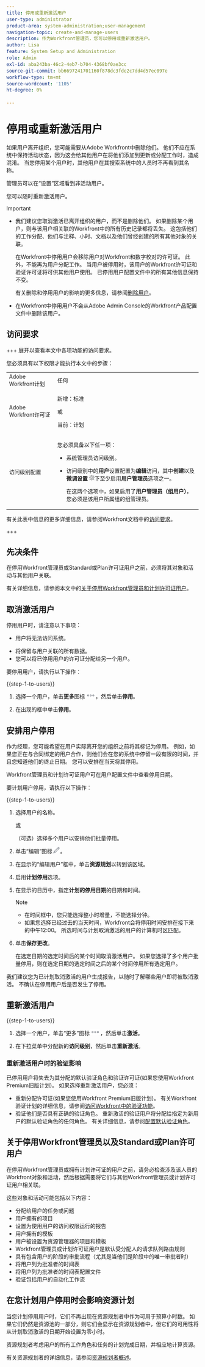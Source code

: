 ```yaml
---
title: 停用或重新激活用户
user-type: administrator
product-area: system-administration;user-management
navigation-topic: create-and-manage-users
description: 作为Workfront管理员，您可以停用或重新激活用户。
author: Lisa
feature: System Setup and Administration
role: Admin
exl-id: aba243ba-46c2-4eb7-b704-4368bf0ae3cc
source-git-commit: bb6697241701160f878dc3fde2c7dd4d57ec097e
workflow-type: tm+mt
source-wordcount: '1105'
ht-degree: 0%

---
```


# 停用或重新激活用户

<!--Audited 2/2024-->

<!--

>[!IMPORTANT]
>
>The procedure described on this page applies only to organizations that have not yet been onboarded to the Admin Console. If your organization has been onboarded to the Adobe Admin Console, you must perform this action through the Adobe Admin Console.
>
>For instructions on deactivating a user in the Adobe Admin Console, see the section "Remove users" in the article [Manage users individually](https://helpx.adobe.com/enterprise/using/manage-users-individually.html) or contact your Adobe Admin Console Administrator.
>
>For a list of procedures that differ based on whether your organization has been onboarded to the Adobe Admin Console, see [Platform-based administration differences (Adobe Workfront/Adobe Business Platform)](../../../administration-and-setup/get-started-wf-administration/actions-in-admin-console.md).

-->

如果用户离开组织，您可能需要从Adobe Workfront中删除他们。 他们不应在系统中保持活动状态，因为这会给其他用户在将他们添加到更新或分配工作时，造成混淆。 当您停用某个用户时，其他用户在其搜索系统中的人员时不再看到其名称。

管理员可以在“设置”区域看到非活动用户。

您可以随时重新激活用户。

>[!IMPORTANT]
>
>* 我们建议您取消激活已离开组织的用户，而不是删除他们。 如果删除某个用户，则与该用户相关联的Workfront中的所有历史记录都将丢失。 这包括他们的工作分配、他们与注释、小时、文档以及他们曾经创建的所有其他对象的关联。
>
>   在Workfront中停用用户会移除用户对Workfront和数字校对的许可证。 此外，不能再为用户分配工作。 当用户被停用时，该用户的Workfront许可证和验证许可证将可供其他用户使用。 已停用用户配置文件中的所有其他信息保持不变。
>
>   有关删除和停用用户的影响的更多信息，请参阅[删除用户](../../../administration-and-setup/add-users/create-and-manage-users/delete-a-user.md)。
>
>* 在Workfront中停用用户不会从Adobe Admin Console的Workfront产品配置文件中删除该用户。


## 访问要求

+++ 展开以查看本文中各项功能的访问要求。

您必须具有以下权限才能执行本文中的步骤：

<table style="table-layout:auto"> 
 <col> 
 <col> 
 <tbody> 
  <tr> 
   <td role="rowheader">Adobe Workfront计划</td> 
   <td>任何</td> 
  </tr> 
  <tr> 
   <td role="rowheader">Adobe Workfront许可证</td> 
   <td><p>新增：标准</p><p>或</p><p>当前：计划</p></td> 
  </tr> 
  <tr> 
   <td role="rowheader">访问级别配置</td> 
   <td> <p>您必须具备以下任一项：</p> 
    <ul> 
     <li> <p>系统管理员访问级别。 </li> 
     <li> <p>访问级别中的<b>用户</b>设置配置为<b>编辑</b>访问，其中<b>创建</b>以及<b>微调设置</b> <img src="assets/gear-icon-in-access-levels.png">下至少启用<b>用户管理员</b>选项之一。 </p> <p>在这两个选项中，如果启用了<b>用户管理员（组用户）</b>，您必须是该用户所属组的组管理员。</p> </li> 
    </ul> </td> 
  </tr> 
 </tbody> 
</table>

有关此表中信息的更多详细信息，请参阅Workfront文档中的[访问要求](/help/quicksilver/administration-and-setup/add-users/access-levels-and-object-permissions/access-level-requirements-in-documentation.md)。

+++

## 先决条件

在停用Workfront管理员或Standard或Plan许可证用户之前，必须将其对象和活动与其他用户关联。

有关详细信息，请参阅本文中的[关于停用Workfront管理员和计划许可证用户](#about-deactivating-workfront-administrators-and-plan-license-users)。

## 取消激活用户

停用用户时，请注意以下事项：

* 用户将无法访问系统。
<!--* The user will be removed from Frame.io review links, assets, projects, and accounts.
   * Reactivating the user does not automatically add them back to the Frame.io items. You must reassign the user manually to Workfront projects, tasks, and assets that require Frame.io collaboration.-->
* 将保留与用户关联的所有数据。
* 您可以将已停用用户的许可证分配给另一个用户。

要停用用户，请执行以下操作：

{{step-1-to-users}}

1. 选择一个用户，单击&#x200B;**更多**&#x200B;图标![更多图标](assets/more-icon.png)，然后单击&#x200B;**停用**。

1. 在出现的框中单击&#x200B;**停用**。

## 安排用户停用

作为经理，您可能希望在用户实际离开您的组织之前将其标记为停用。 例如，如果您正在与合同绑定的用户合作，则他们会在您的系统中停留一段有限的时间，并且您知道他们的终止日期。 您可以安排在当天将其停用。

Workfront管理员和计划许可证用户可在用户配置文件中查看停用日期。

要计划用户停用，请执行以下操作：

{{step-1-to-users}}

1. 选择用户的名称。

   或

   （可选）选择多个用户以安排他们批量停用。

1. 单击“编辑”图标![编辑图标](assets/edit-icon.png)。
1. 在显示的“编辑用户”框中，单击&#x200B;**资源规划**&#x200B;以转到该区域。
1. 启用&#x200B;**计划停用**&#x200B;选项。

1. 在显示的日历中，指定&#x200B;**计划的停用日期**&#x200B;的日期和时间。

   >[!NOTE]
   >
   >* 在时间框中，您只能选择整小时增量，不能选择分钟。
   >* 如果您选择已经过去的当天时间，Workfront会将停用时间安排在接下来的中午12:00。 所选时间与计划取消激活的用户的计算机时区匹配。

1. 单击&#x200B;**保存更改**。

   在选定日期的选定时间后的某个时间取消激活用户。 如果您选择了多个用户批量停用，则在选定日期的选定时间之后的某个时间停用所有选定用户。

我们建议您为已计划取消激活的用户生成报告，以随时了解哪些用户即将被取消激活。 不确认在停用用户后是否发生了停用。

## 重新激活用户

{{step-1-to-users}}

1. 选择一个用户，单击“更多”图标![更多图标](assets/more-icon.png)，然后单击&#x200B;**激活**。

1. 在下拉菜单中分配新的&#x200B;**访问级别**，然后单击&#x200B;**重新激活**。
<!--
### Asset review and approval impact when you reactivate a user

Deactivated users lose access to their assigned Frame.io accounts as well as assigned projects, assets, and review links. If you choose to reactivate the user, you must manually reassign them to projects, tasks, and assets that require Frame.io collaboration. -->

### 重新激活用户时的验证影响

已停用用户将失去为其分配的默认验证角色和验证许可证(如果您使用Workfront Premium旧版计划)。 如果选择重新激活用户，您必须：

* 重新分配许可证(如果您使用Workfront Premium旧版计划)。 有关Workfront验证计划的详细信息，请参阅[访问Workfront中的验证功能](../../../administration-and-setup/manage-workfront/configure-proofing/access-to-proofing-functionality.md)。
* 验证他们是否具有正确的验证角色。 重新激活的验证用户将分配给指定为新用户的默认验证角色的任何角色。 有关详细信息，请参阅[配置默认验证角色](../../../administration-and-setup/manage-workfront/configure-proofing/configure-default-proofing-roles.md)。

## 关于停用Workfront管理员以及Standard或Plan许可用户

在停用Workfront管理员或拥有计划许可证的用户之前，请务必检查涉及该人员的Workfront对象和活动，然后根据需要将它们与其他Workfront管理员或计划许可证用户相关联。

这些对象和活动可能包括以下内容：

* 分配给用户的任务或问题
* 用户拥有的项目
* 设置为使用用户的访问权限运行的报告
* 用户拥有的模板
* 用户被设置为资源管理器的项目和模板
* Workfront管理员或计划许可证用户是默认受分配人的请求队列路由规则
* 具有包含用户的阶段的审批流程（尤其是当他们是阶段中的唯一审批者时）
* 将用户列为批准者的时间表
* 将用户列为批准者的时间表配置文件
* 验证包括用户的自动化工作流

## 在您计划用户停用时会影响资源计划

当您计划停用用户时，它们不再出现在资源规划者中作为可用于预算小时数。 如果它们仍然是资源池的一部分，则它们会显示在资源规划者中，但它们的可用性将从计划取消激活的日期开始设置为零小时。

资源规划者考虑用户的所有工作角色和任务的计划完成日期，并相应地计算资源。

有关资源规划者的详细信息，请参阅[资源规划者概述](../../../resource-mgmt/resource-planning/get-started-resource-planner.md)。
